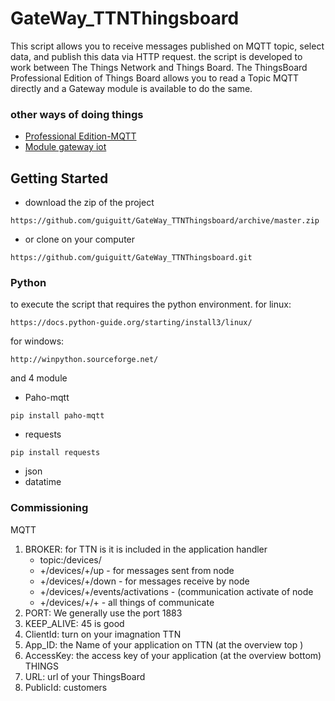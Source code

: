 # GateWay_TTNThingsboard
This script allows you to receive messages published on MQTT topic, 
select data, and publish this data via HTTP request.
the script is developed to work between The Things Network and Things Board. 
The ThingsBoard Professional Edition  of Things Board allows you to read a Topic MQTT directly and a Gateway module 
is available to do the same.
### other ways of doing things 
* [Professional Edition-MQTT](https://thingsboard.io/docs/user-guide/integrations/mqtt/) 
* [Module gateway iot](https://thingsboard.io/docs/iot-gateway/)
## Getting Started
* download the zip of the project
```
https://github.com/guiguitt/GateWay_TTNThingsboard/archive/master.zip
```
* or clone on your computer 
```
https://github.com/guiguitt/GateWay_TTNThingsboard.git
```
### Python
to execute the script that requires the python environment.
for linux:
```
https://docs.python-guide.org/starting/install3/linux/
```
for windows: 
```
http://winpython.sourceforge.net/
```
and 4 module
* Paho-mqtt
```
pip install paho-mqtt
```
* requests
```
pip install requests
````
* json
* datatime
### Commissioning
MQTT
1. BROKER:
for TTN is it is included in the application handler 
	* topic:<AppID>/devices/<DevID>
	* +/devices/+/up - for messages sent from node
	* +/devices/+/down - for messages receive by node
	* +/devices/+/events/activations - (communication activate of node
	* +/devices/+/+ - all things of communicate
2. PORT: We generally use the port 1883
3. KEEP_ALIVE: 45 is good
4. ClientId: turn on your imagnation 
TTN
5. App_ID: the Name of your application on TTN (at the overview top )
6. AccessKey: the access key of your application (at the overview bottom)
THINGS
7. URL: url of your ThingsBoard
8. PublicId: customers

  

